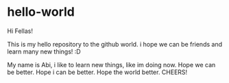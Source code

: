 # hello-world

Hi Fellas!

This is my hello repository to the github world. i hope we can be friends and learn many new things! :D

My name is Abi, i like to learn new things, like im doing now.
Hope we can be better. Hope i can be better. Hope the world better. CHEERS!
